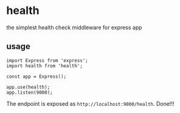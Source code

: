 # health
the simplest health check middleware for express app

## usage
```
import Express from 'express';
import health from 'health';

const app = Express();

app.use(health);
app.listen(9000);
```

The endpoint is exposed as `http://localhost:9000/health`. Done!!!
